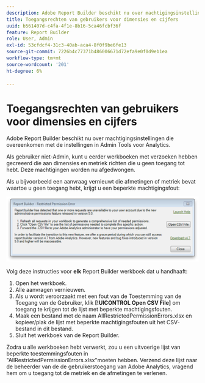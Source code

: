 ```yaml
---
description: Adobe Report Builder beschikt nu over machtigingsinstellingen die overeenkomen met de instellingen in Admin Tools voor Analytics.
title: Toegangsrechten van gebruikers voor dimensies en cijfers
uuid: b561407d-c4fa-4f1e-8b16-5ca46fcbf36f
feature: Report Builder
role: User, Admin
exl-id: 53cfdcf4-31c3-40ab-aca4-8f0f9be6fe13
source-git-commit: 7226b4c77371b486006671d72efa9e0f0d9eb1ea
workflow-type: tm+mt
source-wordcount: '201'
ht-degree: 6%

---
```


# Toegangsrechten van gebruikers voor dimensies en cijfers

Adobe Report Builder beschikt nu over machtigingsinstellingen die overeenkomen met de instellingen in Admin Tools voor Analytics.

Als gebruiker niet-Admin, kunt u eerder werkboeken met verzoeken hebben gecreeerd die aan dimensies en metriek richten die u geen toegang tot hebt. Deze machtigingen worden nu afgedwongen.

Als u bijvoorbeeld een aanvraag vernieuwt die afmetingen of metriek bevat waartoe u geen toegang hebt, krijgt u een beperkte machtigingsfout:

![](assets/arb_restrc_perm.png)

Volg deze instructies voor **elk** Report Builder werkboek dat u handhaaft:

1. Open het werkboek.
1. Alle aanvragen vernieuwen.
1. Als u wordt veroorzaakt met een fout van de Toestemming van de Toegang van de Gebruiker, klik **[!UICONTROL Open CSV File]** om toegang te krijgen tot de lijst met beperkte machtigingsfouten.
1. Maak een bestand met de naam AllRestrictedPermissionErrors.xlsx en kopieer/plak de lijst met beperkte machtigingsfouten uit het CSV-bestand in dit bestand.
1. Sluit het werkboek van de Report Builder.

Zodra u alle werkboeken hebt verwerkt, zou u een uitvoerige lijst van beperkte toestemmingsfouten in &quot;AllRestrictedPermissionErrors.xlsx&quot;moeten hebben. Verzend deze lijst naar de beheerder van de de gebruikerstoegang van Adobe Analytics, vragend hem om u toegang tot de metriek en de afmetingen te verlenen.
